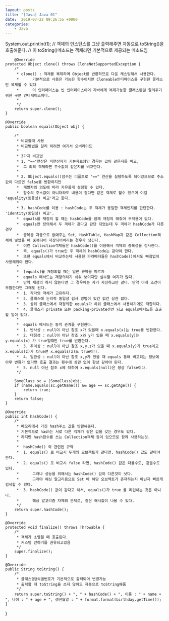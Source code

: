 ```yaml
---
layout: posts
title: "[Java] Java 01"
date:  2019-07-22 09:26:55 +0900
categories:
    - Java
---
```

System.out.println(t1);
		//	객체의 인스턴스를 그냥 출력해주면 자동으로 toString()을 호출해준다.
		//	이 toString()메소드는 객체라면 기본적으로 제공되는 메소드임

		@Override
	protected Object clone() throws CloneNotSupportedException {
		/*
		 * clone() : 객체를 복제하며 Object를 반환하므로 다운 캐스팅해서 사용한다.
		 * 		기본적으로 사용은 가능한 함수이지만 Cloneable인터페이스를 구현한 클래스만 복제할 수 있다
		 * 		이 인터페이스는 빈 인터페이스이며 자바에게 복제가능한 클래스란걸 알려주기위한 구분 인터페이스이다.
		 * 
		 */
		return super.clone();
	}
	
	@Override
	public boolean equals(Object obj) {
		
		/*
		 * 비교할때 사용
		 * 비교방법을 달리 하려면 여기서 오버라이드
		 * 
		 * 3가지 비교법
		 * 1. "=="연산은 피연산자가 기본자료형인 경우는 값이 같은지를 비교,
		 * 	그 외의 객체라면 주소값이 같은지를 비교한다.
		 * 
		 * 2. Object.equals()함수는 디폴트로 "==" 연산을 실행하도록 되어있으므로 주소값이 다르면 false를 반환하지만
		 * 	개발자의 의도에 따라 자유롭게 설정할 수 있다.
		 * 	함수의 주소값이 아니더라도 내용이 같다면 같은 객체로 할수 있으며 이걸 'equality(동등성) 비교'라고 한다.
		 * 
		 * 3. hashCode를 이용 : hashCode는 두 객체가 동일한 객체인지를 판단한다. 'identity(동일성) 비교'.
		 * 	equals를 재정의 할 때는 hashCode를 함께 재정의 해줘야 부작용이 없다.
		 * 	equals만 정의해서 두 객체가 같다고 판단 되었는데 두 객체가 hashCode가 다른경우
		 * 	중복을 자동으로 없애주는 Set, HashTable, HashMap과 같은 Collection객체에 넣었을 때 중복되어 저장되어버리는 경우가 생긴다.
		 * 	이런 Collection객체들은 hashCode()를 이용해서 객체의 중복성을 검사한다.
		 * 	즉, equals()가 true인 두 객체의 hashCode는 같아야 한다.
		 * 	또한 equals에서 비교하는데 사용한 파라메터들은 hashCode()에서도 빠짐없이 사용해줘야 한다.
		 * 
		 *	[equals]를 재정의할 때는 일반 규약을 따르자
		 *	equals 메서드는 재정의하기 쉬워 보이지만 실수할 여지가 많다.
		 *	만약 재정의 하지 않는다면 그 경우에는 자기 자신하고만 같다. 만약 아래 조건이 부합한다면 그래도 된다.
		 *	1. 각각의 객체가 고유하다.
		 *	2. 클래스에 논리적 동일성 검사 방법이 있건 없건 상관 없다.
		 *	3. 상위 클래스에서 재정의한 equals가 하위 클래스에서 사용하기에도 적합하다.
		 *	4. 클래스가 private 또는 packing-private선언 되고 equals메서드를 호출할 일이 없다.
		 *	
		 *	equals 메서드는 동치 관계를 구현한다.
		 *	1. 반사성 : null이 아닌 참조 x가 있을때 x.equals(x)는 true를 반환한다.
		 *	2. 대칭성 : null이 아닌 참조 x와 y가 있을 때 x.equals(y)는 y.equals(x) 가 true일때만 true를 반환한다.
		 *	3. 추이성 : null이 아닌 참조 x,y,z가 있을 때 x.equals(y)가 true이고 x.equals(z)가 true면 x.equals(z)도 true이다.
		 *	4. 일관성 : null이 아닌 참조 x,y가 있을 때 equals 통해 비교되는 정보에 아무 변화가 없다면 호출 결과는 횟수에 상관 없이 항상 같아야 된다.
		 *	5. null 아닌 참조 x에 대하여 x.equals(null)은 항상 false이다.
		 */
		
		SomeClass sc = (SomeClass)obj;
		if (name.equals(sc.getName()) && age == sc.getAge()) {
			return true;
		}
		return false;
	}
	
	@Override
	public int hashCode() {
		/*
		 * 메모리에서 가진 hash주소 값을 반환해준다.
		 * 기본적으로 hash는 서로 다른 객체가 같은 값을 갖는 경우도 있다.
		 * 하지만 hash함수를 쓰는 Collection객체 등이 있으므로 함께 사용하는것.
		 * 
		 *  hashCode() 와 관련된 규약
		 *	1. equals() 로 비교시 두개의 오브젝트가 같다면, hashCode() 값도 같아야 한다.
		 *	2. equals() 로 비교시 false 라면, hashCode() 값은 다를수도, 같을수도 있다.
		 *		그러나 성능을 위해서는 hashCode() 값이 다른것이 낫다.
		 *		그래야 해싱 알고리즘으로 Set 에 해당 오브젝트가 존재하는지 아닌지 빠르게 검색할 수 있다.
		 *	3. hashCode() 값이 같다고 해서, equals()가 true 를 리턴하는 것은 아니다.
		 *		해싱 알고리즘 자체의 문제로, 같은 해시값이 나올 수 있다.
		 */
		return super.hashCode();
	}
	
	@Override
	protected void finalize() throws Throwable {
		/*
		 * 객체가 소멸될 때 호출된다.
		 * 커스텀 안하기를 권유되고있음
		 */
		super.finalize();
	}
	
	@Override
	public String toString() {
		/*
		 * 클래스명@식별번호가 기본적으로 출력되며 변경가능
		 * 출력할 때 toString을 쓰지 않아도 자동으로 toString해줌
		 */
		return super.toString() + ", " + hashCode() + ", 이름 : " + name + ", 나이 : " + age + ", 생년월일 : " + format.format(birthday.getTime());
	}
}